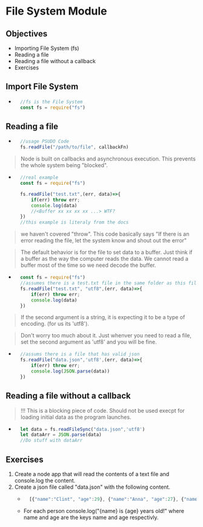 # File System Module

## Objectives
- Importing File System (fs)
- Reading a file
- Reading a file without a callback 
- Exercises

## Import File System
- ```js
    //fs is the File System 
    const fs = require("fs")
## Reading a file
- ```js
    //usage PSUDO Code
    fs.readFile("/path/to/file", callbackFn)
> Node is built on callbacks and asynchronous execution. This prevents the whole system being "blocked".
- ```js
    //real example
    const fs = require("fs")

    fs.readFile("test.txt",(err, data)=>{
        if(err) throw err;
        console.log(data)
        //<Buffer xx xx xx xx ...> WTF?
    })     
    //this example is literaly from the docs
> we haven't covered "throw". This code basically says "If there is an error reading the file, let the system know and shout out the error"

> The default behavior is for the file to set data to a buffer. Just think if a buffer as the way the computer reads the data. We cannot read a buffer most of the time so we need decode the buffer.
- ```js
    const fs = require("fs")
    //assumes there is a test.txt file in the same folder as this file.
    fs.readFile("test.txt", "utf8",(err, data)=>{
        if(err) throw err;
        console.log(data)
    })
>If the second argument is a string, it is expecting it to be a type of encoding. (for us its 'utf8').

> Don't worry too much about it. Just whenver you need to read a file, set the second argument as 'utf8' and you will be fine.
- ```js
    //assums there is a file that has valid json
    fs.readFile("data.json",'utf8',(err, data)=>{
        if(err) throw err;
        console.log(JSON.parse(data))
    })

## Reading a file without a callback
>!!! This is a blocking piece of code. Should not be used execpt for loading initial data as the program launches.
- ```js
    let data = fs.readFileSync("data.json",'utf8')
    let dataArr = JSON.parse(data)
    //Do stuff with dataArr
## Exercises
1. Create a node app that will read the contents of a text file and console.log the content.
2. Create a json file called "data.json" with the following content.
    - ```js
        [{"name":"Clint", "age":29}, {"name":"Anna", "age":27}, {"name":"Olivia", "age":11}]
     - For each person console.log("{name} is {age} years old!" where name and age are the keys name and age respectivly. 